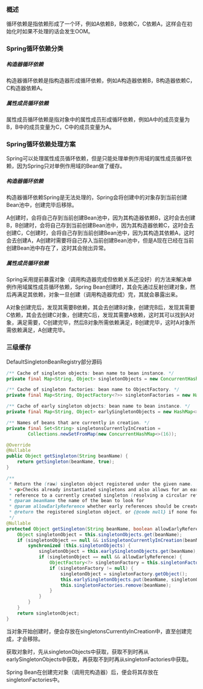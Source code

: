 ### 概述

循环依赖是指依赖形成了一个环，例如A依赖B，B依赖C，C依赖A，这样会在初始化时如果不处理的话会发生OOM。

### Spring循环依赖分类

##### 构造器循环依赖

构造器循环依赖是指构造器形成循环依赖，例如A构造器依赖B，B构造器依赖C，C构造器依赖A。

##### 属性成员循环依赖

属性成员循环依赖是指对象中的属性成员形成循环依赖，例如A中的成员变量为B，B中的成员变量为C，C中的成员变量为A。

### Spring循环依赖处理方案

Spring可以处理属性成员循环依赖，但是只能处理单例作用域的属性成员循环依赖，因为Spring只对单例作用域的Bean做了缓存。

##### 构造器循环依赖

构造器循环依赖Spring是无法处理的，Spring会将创建中的对象存到当前创建Bean池中，创建完毕后移除。

A创建时，会将自己存到当前创建Bean池中，因为其构造器依赖B，这时会去创建B，B创建时，会将自己存到当前创建Bean池中，因为其构造器依赖C，这时会去创建C，C创建时，会将自己存到当前创建Bean池中，因为其构造其依赖A，这时会去创建A，A创建时需要将自己存入当前创建Bean池中，但是A现在已经在当前创建Bean池中存在了，这时其会抛出异常。

##### 属性成员循环依赖

Spring采用提前暴露对象（调用构造器完成但依赖关系还没好）的方法来解决单例作用域属性成员循环依赖，Spring Bean创建时，其会先通过反射创建对象，然后再满足其依赖，对象一旦创建（调用构造器完成）完，其就会暴露出来。

A对象创建完后，发现其需要B依赖，其会去创建B对象，创建完B后，发现其需要C依赖，其会去创建C对象，创建完C后，发现其需要A依赖，这时其可以找到A对象，满足需要，C创建完毕，然后B对象所需依赖满足，B创建完毕，这时A对象所需依赖满足，A创建完毕。

### 三级缓存

DefaultSingletonBeanRegistry部分源码

``` java
/** Cache of singleton objects: bean name to bean instance. */
private final Map<String, Object> singletonObjects = new ConcurrentHashMap<>(256);

/** Cache of singleton factories: bean name to ObjectFactory. */
private final Map<String, ObjectFactory<?>> singletonFactories = new HashMap<>(16);

/** Cache of early singleton objects: bean name to bean instance. */
private final Map<String, Object> earlySingletonObjects = new HashMap<>(16);
```

``` java
/** Names of beans that are currently in creation. */
private final Set<String> singletonsCurrentlyInCreation =
        Collections.newSetFromMap(new ConcurrentHashMap<>(16));
```

``` java
@Override
@Nullable
public Object getSingleton(String beanName) {
	return getSingleton(beanName, true);
}

/**
 * Return the (raw) singleton object registered under the given name.
 * <p>Checks already instantiated singletons and also allows for an early
 * reference to a currently created singleton (resolving a circular reference).
 * @param beanName the name of the bean to look for
 * @param allowEarlyReference whether early references should be created or not
 * @return the registered singleton object, or {@code null} if none found
 */
@Nullable
protected Object getSingleton(String beanName, boolean allowEarlyReference) {
	Object singletonObject = this.singletonObjects.get(beanName);
	if (singletonObject == null && isSingletonCurrentlyInCreation(beanName)) {
		synchronized (this.singletonObjects) {
			singletonObject = this.earlySingletonObjects.get(beanName);
			if (singletonObject == null && allowEarlyReference) {
				ObjectFactory<?> singletonFactory = this.singletonFactories.get(beanName);
				if (singletonFactory != null) {
					singletonObject = singletonFactory.getObject();
					this.earlySingletonObjects.put(beanName, singletonObject);
					this.singletonFactories.remove(beanName);
				}
			}
		}
	}
	return singletonObject;
}
```

当对象开始创建时，便会存放在singletonsCurrentlyInCreation中，直至创建完成，才会移除。

获取对象时，先从singletonObjects中获取，获取不到时再从earlySingletonObjects中获取，再获取不到时再从singletonFactories中获取。

Spring Bean在创建完对象（调用完构造器）后，便会将其存放在singletonFactories中。
